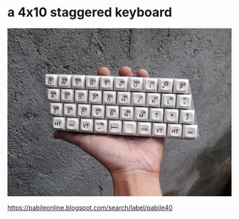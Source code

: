 # a 4x10 staggered keyboard

![prototype photo1](https://github.com/pabile/Pabile40/blob/master/_bak/web-DSCN9033.jpg)

https://pabileonline.blogspot.com/search/label/pabile40
